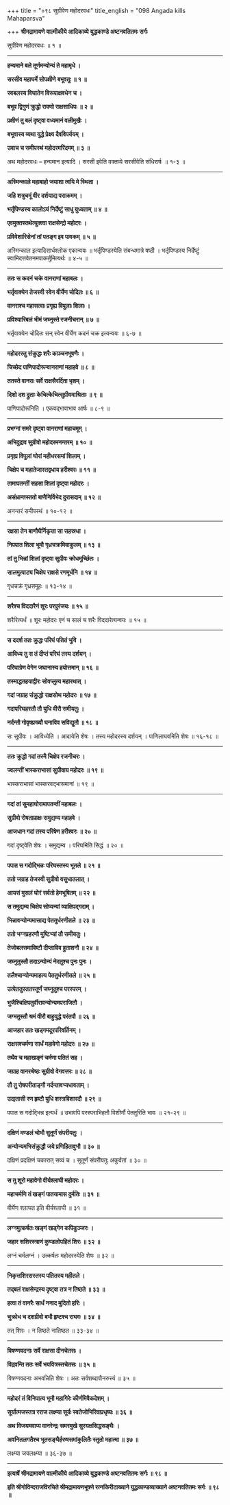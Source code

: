 +++
title = "०९८ सुग्रीवेण महोदरवधः"
title_english = "098 Angada kills Mahaparsva"

+++
**श्रीमद्रामायणे वाल्मीकीये आदिकाव्ये युद्धकाण्डे अष्टनवतितमः सर्गः**

सुग्रीवेण महोदरवधः ॥ १ ॥

****

**हन्यमाने बले तूर्णमन्योन्यं ते महामृधे ।**

**सरसीव महाघर्मे सोपक्षीणे बभूवतुः ॥ १ ॥**

**स्वबलस्य विघातेन विरूपाक्षवधेन च ।**

**बभूव द्विगुणं क्रुद्धो रावणो राक्षसाधिपः ॥ २ ॥**

**प्रक्षीणं तु बलं दृष्ट्वा वध्यमानं वलीमुखैः ।**

**बभूवास्य व्यथा युद्धे प्रेक्ष्य दैवविपर्ययम् ।**

**उवाच च समीपस्थं महोदरमरिंदमम् ॥ ३ ॥**

अथ महोदरवधः – हन्यमान इत्यादि । सरसी इवेति वक्तव्ये सरसीवेति संधिरार्षः ॥ १-३ ॥

****

**अस्मिन्काले महाबाहो जयाशा त्वयि मे स्थिता ।**

**जहि शत्रुचमूं वीर दर्शयाद्य पराक्रमम् ।**

**भर्तृपिण्डस्य कालोऽयं निर्देष्टुं साधु युध्यताम् ॥ ४ ॥**

**एवमुक्तस्तथेत्युक्त्वा राक्षसेन्द्रो महोदरः ।**

**प्रविवेशारिसेनां तां पतङ्ग इव पावकम् ॥ ५ ॥**

अस्मिन्काल इत्यादिसार्धश्लोक एकान्वयः ॥ भर्तृपिण्डस्येति संबन्धमात्रे षष्ठी । भर्तृपिण्डस्य निर्देष्टुं स्वामिदत्तवेतनमपाकर्तुमित्यर्थः ॥ ४-५ ॥

****

**ततः स कदनं चक्रे वानराणां महाबलः ।**

**भर्तृवाक्येन तेजस्वी स्वेन वीर्येण चोदितः ॥ ६ ॥**

**वानराश्च महासत्वाः प्रगृह्य विपुलाः शिलाः ।**

**प्रविश्यारिबलं भीमं जघ्नुस्ते रजनीचरान् ॥ ७ ॥**

भर्तृवाक्येन चोदितः सन् स्वेन वीर्येण कदनं चक्र इत्यन्वयः ॥ ६-७ ॥

****

**महोदरस्तु संक्रुद्धः शरैः काञ्चनभूषणैः ।**

**चिच्छेद पाणिपादोरून्वानराणां महाहवे ॥ ८ ॥**

**ततस्ते वानराः सर्वे राक्षसैरर्दिता भृशम् ।**

**दिशो दश द्रुताः केचित्केचित्सुग्रीवमाश्रिताः ॥ ९ ॥**

पाणिपादोरूनिति । एकवद्भावाभाव आर्षः ॥ ८-९ ॥

****

**प्रभग्नां समरे दृष्ट्वा वानराणां महाचमूम् ।**

**अभिदुद्राव सुग्रीवो महोदरमनन्तरम् ॥ १० ॥**

**प्रगृह्य विपुलां घोरां महीधरसमां शिलाम् ।**

**चिक्षेप च महातेजास्तद्वधाय हरीश्वरः ॥ ११ ॥**

**तामापतन्तीं सहसा शिलां दृष्ट्वा महोदरः ।**

**असंभ्रान्तस्ततो बाणैनिर्विभेद दुरासदाम् ॥ १२ ॥**

अनन्तरं समीपस्थं ॥ १०-१२ ॥

****

**रक्षसा तेन बाणौघैर्निकृत्ता सा सहस्रधा ।**

**निपपात शिला भूमौ गृध्रचक्रमिवाकुलम् ॥ १३ ॥**

**तां तु भिन्नां शिलां दृष्ट्वा सुग्रीवः क्रोधमूर्च्छितः ।**

**सालमुत्पाट्य चिक्षेप राक्षसे रणमूर्धनि ॥ १४ ॥**

गृधचक्रं गृध्रसमूहः ॥ १३-१४ ॥

****

**शरैश्च विददारैनं शूरः परपुरंजयः ॥ १५ ॥**

शरैरित्यर्धं ॥ शूरः महोदरः एनं च सालं च शरैः विददारेत्यन्वयः ॥ १५ ॥

****

**स ददर्श ततः क्रुद्धः परिघं पतितं भुवि ।**

**आविध्य तु स तं दीप्तं परिघं तस्य दर्शयन् ।**

**परिघाग्रेण वेगेन जघानास्य हयोत्तमान् ॥ १६ ॥**

**तस्माद्धतहयाद्वीरः सोवप्लुत्य महारथात् ।**

**गदां जग्राह संक्रुद्धो राक्षसोथ महोदरः ॥ १७ ॥**

**गदापरिघहस्तौ तौ युधि वीरौ समीयतुः ।**

**नर्दन्तौ गोवृषप्रख्यौ घनाविव सविद्युतौ ॥ १८ ॥**

सः सुग्रीवः । आविध्येति । आदायेति शेषः । तस्य महोदरस्य दर्शयन् । पाणिलाघवमिति शेषः ॥ १६-१८ ॥

****

**ततः क्रुद्धो गदां तस्मै चिक्षेप रजनीचरः ।**

**ज्वलन्तीं भास्कराभासां सुग्रीवाय महोदरः ॥ १९ ॥**

भास्कराभासां भास्करवद्भासमानां ॥ १९ ॥

****

**गदां तां सुमहाघोरामापतन्तीं महाबलः ।**

**सुग्रीवो रोषताम्राक्षः समुद्यम्य महाहवे ।**

**आजधान गदां तस्य परिषेण हरीश्वरः ॥ २० ॥**

गदां दृष्ट्वेति शेषः । समुद्यम्य । परिघमिति सिद्धं ॥ २० ॥

****

**पपात स गदोद्भिन्नः परिघस्तस्य भूतले ॥ २१ ॥**

**ततो जग्राह तेजस्वी सुग्रीवो वसुधातलात् ।**

**आयसं मुसलं घोरं सर्वतो हेमभूषितम् ॥ २२ ॥**

**स तमुद्यम्य चिक्षेप सोप्यन्यां व्याक्षिपद्गदाम् ।**

**भिन्नावन्योन्यमासाद्य पेततुर्धरणीतले ॥ २३ ॥**

**ततो भग्नप्रहरणौ मुष्टिभ्यां तौ समीयतुः ।**

**तेजोबलसमाविष्टौ दीप्ताविव हुताशनौ ॥ २४ ॥**

**जघ्नुतुस्तौ तदाऽन्योन्यं नेदतुश्च पुनः पुनः ।**

**तलैश्चान्योन्यमाहत्य पेततुर्धरणीतले ॥ २५ ॥**

**उत्पेततुस्ततस्तूर्णं जघ्नुतुश्च परस्परम् ।**

**भुजैश्चिक्षिपतुर्वीरावन्योन्यमपराजितौ ।**

**जग्मतुस्तौ श्रमं वीरौ बाहुयुद्धे परंतपौ ॥ २६ ॥**

**आजहार ततः खड्गमदूरपरिवर्तिनम् ।**

**राक्षसश्चर्मणा सार्धं महावेगो महोदरः ॥ २७ ॥**

**तथैव च महाखङ्गं चर्मणा पतितं सह ।**

**जग्राह वानरश्रेष्ठः सुग्रीवो वेगवत्तरः ॥ २८ ॥**

**तौ तु रोषपरीताङ्गौ नर्दन्तावभ्यधावताम् ।**

**उद्यतासी रण हृष्टौ युधि शस्त्रविशारदौ ॥ २९ ॥**

पपात स गदोद्भिन्न इत्यर्धं ॥ उभावपि परस्पराभिहतौ विशीर्णौ पेततुरिति भावः ॥ २१-२९ ॥

****

**दक्षिणं मण्डलं चोभौ सुतूर्णं संपरीयतुः ।**

**अन्योन्यमभिसंक्रुद्धौ जये प्रणिहितावुभौ ॥ ३० ॥**

दक्षिणं प्रदक्षिणं चकारात् सव्यं च । सुतूर्णं संपरीयतुः अकुर्वतां ॥ ३० ॥

****

**स तु शूरो महावेगो वीर्यश्लाघी महोदरः ।**

**महाचर्मणि तं खङ्गं पातयामास दुर्मतिः ॥ ३१ ॥**

वीर्येण श्लाघत इति वीर्यश्लाघी ॥ ३१ ॥

****

**लग्नमुत्कर्षतः खङ्गं खड्गेन कपिकुञ्जरः ।**

**जहार सशिरस्त्राणं कुण्डलोपहितं शिरः ॥ ३२ ॥**

लग्नं चर्मलग्नं । उत्कर्षतः महोदरस्येति शेषः ॥ ३२ ॥

****

**निकृत्तशिरसस्तस्य पतितस्य महीतले ।**

**तद्बलं राक्षसेन्द्रस्य दृष्ट्वा तत्र न तिष्ठते ॥ ३३ ॥**

**हत्वा तं वानरैः सार्धं ननाद मुदितो हरिः ।**

**चुक्रोध च दशग्रीवो बभौ हृष्टश्च राघवः ॥ ३४ ॥**

तत् शिरः । न तिष्ठते नातिष्ठत ॥ ३३-३४ ॥

****

**विषण्णवदनाः सर्वे राक्षसा दीनचेतसः ।**

**विद्रवन्ति ततः सर्वे भयवित्रस्तचेतसः ॥ ३५ ॥**

विषण्णवदनाः अभवन्निति शेषः । अतः सर्वशब्दापौनरुत्त्यं ॥ ३५ ॥

****

**महोदरं तं विनिपात्य भूमौ महागिरेः कीर्णमिवैकदेशम् ।**

**सूर्यात्मजस्तत्र रराज लक्ष्म्या सूर्यः स्वतेजोभिरिवाप्रधृष्यः ॥ ३६ ॥**

**अथ विजयमवाप्य वानरेन्द्रः समरमुखे सुरयक्षसिद्धसङ्घैः ।**

**अवनितलगतैश्च भूतसङ्घैर्हरुषसमांकुलितैः स्तुतो महात्मा ॥ ३७ ॥**

लक्ष्म्या जयलक्ष्म्या ॥ ३६-३७ ॥

****

**इत्यार्षे श्रीमद्रामायणे वाल्मीकीये आदिकाव्ये युद्धकाण्डे अष्टनवतितमः सर्गः ॥ ९८ ॥**

**इति श्रीगोविन्दराजविरचिते श्रीमद्रामायणभूषणे रत्नकिरीटाख्याने युद्धकाण्डव्याख्याने अष्टनवतितमः सर्गः ॥ ९८ ॥**
